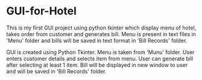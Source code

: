 # GUI-for-Hotel
This is my first GUI project using python tkinter which display menu of hotel, takes order from customer and generates bill. Menu is present in text files in 'Menu' folder and bills will be saved in text format in 'Bill Records' folder.


GUI is created using Python Tkinter.
Menu is taken from 'Munu' folder.
User enters customer details and selects item from menu.
User can generate bill after selecting at least 1 item.
Bill will be displayed in new window to user and will be saved in 'Bill Records' folder.
